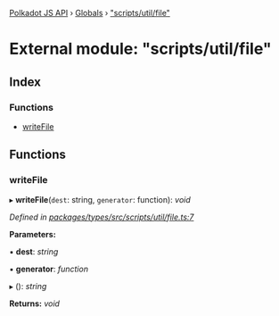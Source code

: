 [Polkadot JS API](../README.md) › [Globals](../globals.md) › ["scripts/util/file"](_scripts_util_file_.md)

# External module: "scripts/util/file"

## Index

### Functions

* [writeFile](_scripts_util_file_.md#writefile)

## Functions

###  writeFile

▸ **writeFile**(`dest`: string, `generator`: function): *void*

*Defined in [packages/types/src/scripts/util/file.ts:7](https://github.com/polkadot-js/api/blob/2de7a3c130/packages/types/src/scripts/util/file.ts#L7)*

**Parameters:**

▪ **dest**: *string*

▪ **generator**: *function*

▸ (): *string*

**Returns:** *void*
